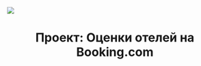 <img src= https://yur-gazeta.ru/wp-content/uploads/2022/05/scale_1200-4.png>

# <center> Проект: Оценки отелей на Booking.com
